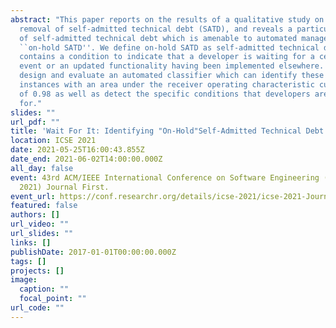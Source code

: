 ```yaml
---
abstract: "This paper reports on the results of a qualitative study on the
  removal of self-admitted technical debt (SATD), and reveals a particular class
  of self-admitted technical debt which is amenable to automated management:
  ``on-hold SATD''. We define on-hold SATD as self-admitted technical debt which
  contains a condition to indicate that a developer is waiting for a certain
  event or an updated functionality having been implemented elsewhere. We then
  design and evaluate an automated classifier which can identify these on-hold
  instances with an area under the receiver operating characteristic curve (AUC)
  of 0.98 as well as detect the specific conditions that developers are waiting
  for."
slides: ""
url_pdf: ""
title: 'Wait For It: Identifying "On-Hold"Self-Admitted Technical Debt'
location: ICSE 2021
date: 2021-05-25T16:00:43.855Z
date_end: 2021-06-02T14:00:00.000Z
all_day: false
event: 43rd ACM/IEEE International Conference on Software Engineering (ICSE
  2021) Journal First.
event_url: https://conf.researchr.org/details/icse-2021/icse-2021-Journal-First-Papers/52/Wait-For-It-Identifying-On-Hold-Self-Admitted-Technical-Debt
featured: false
authors: []
url_video: ""
url_slides: ""
links: []
publishDate: 2017-01-01T00:00:00.000Z
tags: []
projects: []
image:
  caption: ""
  focal_point: ""
url_code: ""
---
```

